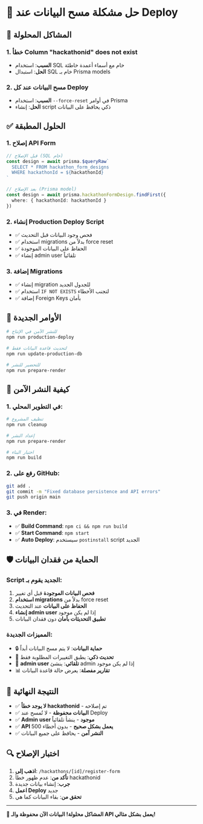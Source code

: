 # 💾 حل مشكلة مسح البيانات عند Deploy

## 🚨 المشاكل المحلولة

### 1. خطأ Column "hackathonid" does not exist
- **السبب**: استخدام SQL خام مع أسماء أعمدة خاطئة
- **الحل**: استبدال SQL خام بـ Prisma models

### 2. مسح البيانات عند كل Deploy
- **السبب**: استخدام `--force-reset` في أوامر Prisma
- **الحل**: إنشاء script ذكي يحافظ على البيانات

## ✅ الحلول المطبقة

### 1. إصلاح API Form
```typescript
// قبل الإصلاح (SQL خام)
const design = await prisma.$queryRaw`
  SELECT * FROM hackathon_form_designs 
  WHERE hackathonId = ${hackathonId}
`

// بعد الإصلاح (Prisma model)
const design = await prisma.hackathonFormDesign.findFirst({
  where: { hackathonId: hackathonId }
})
```

### 2. إنشاء Production Deploy Script
- ✅ فحص وجود البيانات قبل التحديث
- ✅ استخدام migrations بدلاً من force reset
- ✅ الحفاظ على البيانات الموجودة
- ✅ إنشاء admin user تلقائياً

### 3. إضافة Migrations
- ✅ إنشاء migration للجدول الجديد
- ✅ استخدام `IF NOT EXISTS` لتجنب الأخطاء
- ✅ إضافة Foreign Keys بأمان

## 🔧 الأوامر الجديدة

```bash
# للنشر الآمن في الإنتاج
npm run production-deploy

# لتحديث قاعدة البيانات فقط
npm run update-production-db

# للتحضير للنشر
npm run prepare-render
```

## 🚀 كيفية النشر الآمن

### 1. في التطوير المحلي:
```bash
# تنظيف المشروع
npm run cleanup

# إعداد النشر
npm run prepare-render

# اختبار البناء
npm run build
```

### 2. رفع على GitHub:
```bash
git add .
git commit -m "Fixed database persistence and API errors"
git push origin main
```

### 3. في Render:
- ✅ **Build Command**: `npm ci && npm run build`
- ✅ **Start Command**: `npm start`
- ✅ **Auto Deploy**: سيستخدم `postinstall` script الجديد

## 🛡️ الحماية من فقدان البيانات

### Script الجديد يقوم بـ:
1. **فحص البيانات الموجودة** قبل أي تغيير
2. **استخدام migrations** بدلاً من force reset
3. **الحفاظ على البيانات** عند التحديث
4. **إنشاء admin user** إذا لم يكن موجود
5. **تطبيق التحديثات بأمان** دون فقدان البيانات

### المميزات الجديدة:
- 🔒 **حماية البيانات**: لا يتم مسح البيانات أبداً
- 🔄 **تحديث ذكي**: يطبق التغييرات المطلوبة فقط
- 👤 **admin user تلقائي**: ينشئ admin إذا لم يكن موجود
- 📊 **تقارير مفصلة**: يعرض حالة قاعدة البيانات

## 🎯 النتيجة النهائية

- ✅ **لا يوجد خطأ hackathonid** - تم إصلاحه
- ✅ **البيانات محفوظة** - لا تُمسح عند Deploy
- ✅ **Admin user موجود** - ينشأ تلقائياً
- ✅ **API يعمل بشكل صحيح** - بدون أخطاء 500
- ✅ **النشر آمن** - يحافظ على جميع البيانات

## 🔍 اختبار الإصلاح

1. **اذهب إلى**: `/hackathons/[id]/register-form`
2. **تأكد من**: عدم ظهور خطأ hackathonid
3. **جرب**: إنشاء بيانات جديدة
4. **اعمل Deploy** جديد
5. **تحقق من**: بقاء البيانات كما هي

---

**🎉 المشاكل محلولة! البيانات الآن محفوظة والـ API يعمل بشكل مثالي!**
